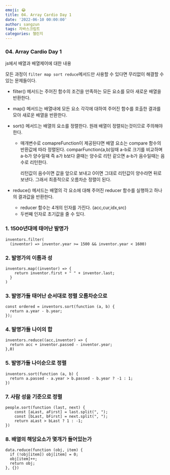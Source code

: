 ```yaml
---
emoji: 😂
title: 04. Array Cardio Day 1
date: '2022-06-10 00:00:00'
author: sangzun
tags: 자바스크립트
categories: 챌린지
---
```


### 04. Array Cardio Day 1

js에서 배열과 배열제어에 대한 내용

모든 과정이 `filter map sort reduce`메서드만 사용할 수 있다면 무리없이 해결할 수 있는 문제들이다.

- filter() 메서드는 주어진 함수의 조건을 만족하는 모든 요소를 모아 새로운 배열을 반환한다.
- map() 메서드는 배열내에 모든 요소 각각에 대하여 주어진 함수를 호출한 결과를 모아 새로운 배열을 반환한다.
- sort() 메서드는 배열의 요소를 정렬한다. 원래 배열이 정렬되는것이므로 주의해야 한다.

  - 매개변수로 comapreFunction이 제공된다면 배열 요소는 compare 함수의 반환값에 따라 정렬된다.
    comparFunction(a,b)일때 a-b로 크기를 비교하며 a-b가 양수일때 즉 a가 b보다 클때는 양수로 리턴 같으면 a-b가 음수일때는 음수로 리턴한다.

    리턴값이 음수이면 값을 앞으로 보내고 0이면 그대로 리턴값이 양수라면 뒤로보낸다. 그래서 최종적으로 오름차순 정렬이 된다.

- reduce() 메서드는 배열의 각 요소에 대해 주어진 reducer 함수를 실행하고 하나의 결과값을 반환한다.

  - reducer 함수는 4개의 인자를 가진다. (acc,cur,idx,src)
  - 두번째 인자로 초기값을 줄 수 있다.

### 1. 1500년대에 태어난 발명가

```
inventors.filter(
  (inventor) => inventor.year >= 1500 && inventor.year < 1600)
```

### 2. 발명가의 이름과 성

```
inventors.map((inventor) => {
    return inventor.first + " " + inventor.last;
  }
)

```

### 3. 발명가들 태어난 순서대로 정렬 오름차순으로

```
const ordered = inventors.sort(function (a, b) {
  return a.year - b.year;
});
```

### 4. 발명가들 나이의 합

```
inventors.reduce((acc,inventor) => {
  return acc + inventor.passed - inventor.year;
},0)
```

### 5. 발명가들 나이순으로 정렬

```
inventors.sort(function (a, b) {
  return a.passed - a.year > b.passed - b.year ? -1 : 1;
})
```

### 7. 사람 성을 기준으로 정렬

```
people.sort(function (last, next) {
    const [aLast, aFirst] = last.split(", ");
    const [bLast, bFirst] = next.split(", ");
    return aLast > bLast ? 1 : -1;
})
```

### 8. 배열의 해당요소가 몇개가 들어있는가

```
data.reduce(function (obj, item) {
  if (!obj[item]) obj[item] = 0;
  obj[item]++;
  return obj;
}, {})
```

